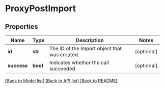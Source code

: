 # ProxyPostImport

## Properties
Name | Type | Description | Notes
------------ | ------------- | ------------- | -------------
**id** | **str** | The ID of the Import object that was created.  | [optional] 
**success** | **bool** | Indicates whether the call succeeded.  | [optional] 

[[Back to Model list]](../README.md#documentation-for-models) [[Back to API list]](../README.md#documentation-for-api-endpoints) [[Back to README]](../README.md)



